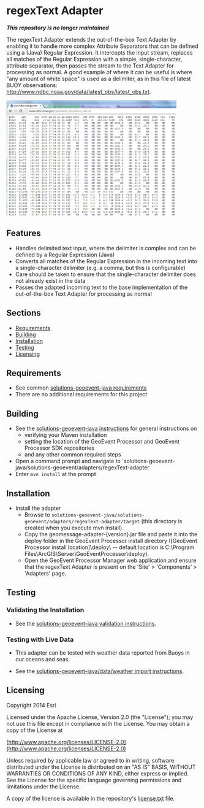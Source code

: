 # regexText Adapter

___This repository is no longer maintained___

The regexText Adapter extends the out-of-the-box Text Adapter by enabling it to handle more complex Attribute Separators that can be defined using a (Java) Regular Expression.  It intercepts the input stream, replaces all matches of the Regular Expression with a simple, single-character, attribute separator, then passes the stream to the Text Adapter for processing as normal.
A good example of where it can be useful is where "any amount of white space" is used as a delimiter, as in this file of latest BUOY observations: http://www.ndbc.noaa.gov/data/latest_obs/latest_obs.txt.

![Image of regexText-adapter](ScreenShot.png)

## Features

* Handles delimited text input, where the delimiter is complex and can be defined by a Regular Expression (Java)
* Converts all matches of the Regular Expression in the incoming text into a single-character delimiter (e.g. a comma, but this is configurable)
* Care should be taken to ensure that the single-character delimiter does not already exist in the data
* Passes the adapted incoming text to the base implementation of the out-of-the-box Text Adapter for processing as normal

## Sections

* [Requirements](#requirements)
* [Building](#building)
* [Installation](#installation)
* [Testing](#testing)
* [Licensing](#licensing)

## Requirements

* See common [solutions-geoevent-java requirements](../../../README.md#requirements)
* There are no additional requirements for this project

## Building 

* See the [solutions-geoevent-java instructions](../../../README.md#instructions) for general instructions on 
    * verifying your Maven installation
    * setting the location of the GeoEvent Processor and GeoEvent Processor SDK repositories
    * and any other common required steps
 * Open a command prompt and navigate to `solutions-geoevent-java/solutions-geoevent/adapters/regexText-adapter
* Enter `mvn install` at the prompt

## Installation

* Install the adapter
    * Browse to `solutions-geoevent-java/solutions-geoevent/adapters/regexText-adapter/target` (this directory is created when you execute mvn install).
    * Copy the geomessage-adapter-{version}.jar file and paste it into the deploy folder in the GeoEvent Processor install directory ([GeoEvent Processor install location]\deploy\ -- default location is C:\Program Files\ArcGIS\Server\GeoEventProcessor\deploy).
    * Open the GeoEvent Processor Manager web application and ensure that the regexText Adapter is present on the 'Site' > 'Components' > 'Adapters' page.

## Testing

### Validating the Installation
 
* See the [solutions-geoevent-java validation instructions](../../../README.md#validating-install).

### Testing with Live Data

* This adapter can be tested with weather data reported from Buoys in our oceans and seas.

* See the [solutions-geoevent-java/data/weather import instructions](../../../data/weather/README.md).

## Licensing

Copyright 2014 Esri

Licensed under the Apache License, Version 2.0 (the "License");
you may not use this file except in compliance with the License.
You may obtain a copy of the License at

   [http://www.apache.org/licenses/LICENSE-2.0](http://www.apache.org/licenses/LICENSE-2.0)

Unless required by applicable law or agreed to in writing, software
distributed under the License is distributed on an "AS IS" BASIS,
WITHOUT WARRANTIES OR CONDITIONS OF ANY KIND, either express or implied.
See the License for the specific language governing permissions and
limitations under the License.

A copy of the license is available in the repository's
[license.txt](../../../license.txt) file.


